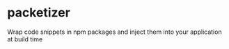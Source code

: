 # packetizer
Wrap code snippets in npm packages and inject them into your application at build time
